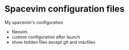 # Spacevim configuration files

My spacevim's configuration
- Neovim
- custom configuration after launch
- show hidden files except git and macfiles

